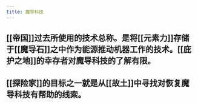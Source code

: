```yaml
---
title: 魔导科技
---
```


## [[帝国]]过去所使用的技术总称。是将[[元素力]]存储于[[魔导石]]之中作为能源推动机器工作的技术。[[庇护之地]]的幸存者对魔导科技的了解有限。
## [[探险家]]的目标之一就是从[[故土]]中寻找对恢复魔导科技有帮助的线索。
